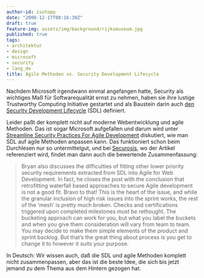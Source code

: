 ```yaml
---
author-id: isotopp
date: "2008-12-17T08:16:30Z"
draft: true
feature-img: assets/img/background/rijksmuseum.jpg
published: true
tags:
- architektur
- design
- microsoft
- security
- lang_de
title: Agile Methoden vs. Security Development Lifecycle
---
```

Nachdem Microsoft irgendwann einmal angefangen hatte, Security als wichtiges Maß für Softwarequalität ernst zu nehmen, haben sie ihre lustige Trustworthy Computing Initiative gestartet und als Baustein darin auch <a href="http://msdn.microsoft.com/en-us/library/ms995349.aspx">den Security Development Lifecycle</a> (SDL) definiert.

Leider paßt der komplett nicht auf moderne Webentwicklung und agile Methoden. Das ist sogar Microsoft aufgefallen und darum wird unter <a href="http://msdn.microsoft.com/en-us/magazine/dd153756.aspx">Streamline Security Practices For Agile Development</a> diskutiert, wie man SDL auf agile Methoden anpassen kann. Das funktioniert schon beim Durchlesen nur so untermittelgut, und bei <a href="http://securosis.com/2008/12/16/structured-security-program-meet-agile-process/">Securosis</a>, wo der Artikel referenziert wird, findet man dann auch die bewertende Zusammenfassung: <blockquote>Bryan also discusses the difficulties of fitting other lower priority security requirements extracted from SDL into Agile for Web Development. In fact, he closes the post with the conclusion that retrofitting waterfall based approaches to secure Agile development is not a good fit. Bravo to that! This is the heart of the issue, and while the granular inclusion of high risk issues into the sprint works, the rest of the ‘mesh’ is pretty much broken. Checks and certifications triggered upon completed milestones must be rethought. The bucketing approach can work for you, but what you label the buckets and when you give them consideration will vary from team to team. You may decide to make them simple elements of the product and sprint backlog. But that’s the great thing about process is you get to change it to however it suits your purpose.</blockquote> In Deutsch: Wir wissen auch, daß die SDL und agile Methoden komplett nicht zusammenpassen, aber das ist die beste Idee, die sich bis jetzt jemand zu dem Thema aus dem Hintern gezogen hat.
